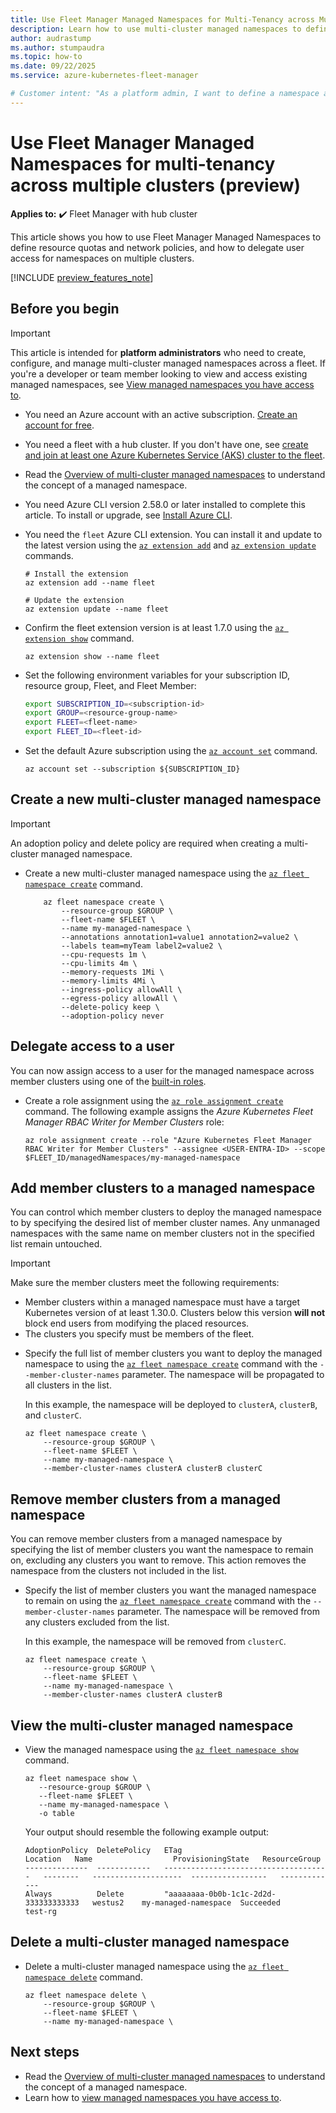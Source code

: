 ```yaml
---
title: Use Fleet Manager Managed Namespaces for Multi-Tenancy across Multiple Clusters.
description: Learn how to use multi-cluster managed namespaces to define resource quotas and network policies, and how to delegate user access for namespaces on multiple clusters.
author: audrastump
ms.author: stumpaudra
ms.topic: how-to
ms.date: 09/22/2025
ms.service: azure-kubernetes-fleet-manager

# Customer intent: "As a platform admin, I want to define a namespace and deploy it across selected fleet clusters so I can delegate application teams access to resources on any cluster where the namespace exists."
---
```

# Use Fleet Manager Managed Namespaces for multi-tenancy across multiple clusters (preview)

**Applies to:** :heavy_check_mark: Fleet Manager with hub cluster

This article shows you how to use Fleet Manager Managed Namespaces to define resource quotas and network policies, and how to delegate user access for namespaces on multiple clusters.

[!INCLUDE [preview_features_note](./includes/preview/preview-callout.md)]

## Before you begin

> [!IMPORTANT]
> This article is intended for **platform administrators** who need to create, configure, and manage multi-cluster managed namespaces across a fleet. If you're a developer or team member looking to view and access existing managed namespaces, see [View managed namespaces you have access to](./howto-managed-namespaces-access.md).

- You need an Azure account with an active subscription. [Create an account for free](https://azure.microsoft.com/free/?WT.mc_id=A261C142F).
- You need a fleet with a hub cluster. If you don't have one, see [create and join at least one Azure Kubernetes Service (AKS) cluster to the fleet](./quickstart-create-fleet-and-members.md).
- Read the [Overview of multi-cluster managed namespaces](./concepts-fleet-managed-namespace.md) to understand the concept of a managed namespace.
- You need Azure CLI version 2.58.0 or later installed to complete this article. To install or upgrade, see [Install Azure CLI][az-aks-install-cli].
- You need the `fleet` Azure CLI extension. You can install it and update to the latest version using the [`az extension add`](/cli/azure/extension#az-extension-add) and [`az extension update`](/cli/azure/extension#az-extension-update) commands.
	
    ```azurecli-interactive
    # Install the extension
    az extension add --name fleet
	
    # Update the extension
    az extension update --name fleet
    ```

- Confirm the fleet extension version is at least 1.7.0 using the [`az extension show`](/cli/azure/extension#az-extension-show) command.
	
    ```azurecli-interactive
    az extension show --name fleet
    ```

- Set the following environment variables for your subscription ID, resource group, Fleet, and Fleet Member:

    ```bash
    export SUBSCRIPTION_ID=<subscription-id>
    export GROUP=<resource-group-name>
    export FLEET=<fleet-name>
    export FLEET_ID=<fleet-id>
    ```

- Set the default Azure subscription using the [`az account set`][az-account-set] command.
	
    ```azurecli-interactive
    az account set --subscription ${SUBSCRIPTION_ID}
    ```

## Create a new multi-cluster managed namespace 

> [!IMPORTANT]
> An adoption policy and delete policy are required when creating a multi-cluster managed namespace.

- Create a new multi-cluster managed namespace using the [`az fleet namespace create`](/cli/azure/fleet/namespace#az-fleet-namespace-create) command.

    ```azurecli-interactive
        az fleet namespace create \
            --resource-group $GROUP \
            --fleet-name $FLEET \
            --name my-managed-namespace \ 
            --annotations annotation1=value1 annotation2=value2 \
            --labels team=myTeam label2=value2 \
            --cpu-requests 1m \
            --cpu-limits 4m \
            --memory-requests 1Mi \
            --memory-limits 4Mi \
            --ingress-policy allowAll \
            --egress-policy allowAll \
            --delete-policy keep \
            --adoption-policy never
    ```

## Delegate access to a user

You can now assign access to a user for the managed namespace across member clusters using one of the [built-in roles](./concepts-fleet-managed-namespace.md#multi-cluster-managed-namespace-built-in-roles).

- Create a role assignment using the [`az role assignment create`](/cli/azure/role/assignment#az-role-assignment-create) command. The following example assigns the _Azure Kubernetes Fleet Manager RBAC Writer for Member Clusters_ role:

    ```azurecli-interactive
    az role assignment create --role "Azure Kubernetes Fleet Manager RBAC Writer for Member Clusters" --assignee <USER-ENTRA-ID> --scope $FLEET_ID/managedNamespaces/my-managed-namespace
    ```

## Add member clusters to a managed namespace

You can control which member clusters to deploy the managed namespace to by specifying the desired list of member cluster names. Any unmanaged namespaces with the same name on member clusters not in the specified list remain untouched.

> [!IMPORTANT]
> Make sure the member clusters meet the following requirements:
>
> - Member clusters within a managed namespace must have a target Kubernetes version of at least 1.30.0. Clusters below this version **will not** block end users from modifying the placed resources.
> - The clusters you specify must be members of the fleet.

- Specify the full list of member clusters you want to deploy the managed namespace to using the [`az fleet namespace create`](/cli/azure/fleet/namespace#az-fleet-namespace-create) command with the `--member-cluster-names` parameter. The namespace will be propagated to all clusters in the list.

   In this example, the namespace will be deployed to `clusterA`, `clusterB`, and `clusterC`.

    ```azurecli-interactive
    az fleet namespace create \
        --resource-group $GROUP \
        --fleet-name $FLEET \
        --name my-managed-namespace \
        --member-cluster-names clusterA clusterB clusterC
    ```

## Remove member clusters from a managed namespace

You can remove member clusters from a managed namespace by specifying the list of member clusters you want the namespace to remain on, excluding any clusters you want to remove. This action removes the namespace from the clusters not included in the list.

- Specify the list of member clusters you want the managed namespace to remain on using the [`az fleet namespace create`](/cli/azure/fleet/namespace#az-fleet-namespace-create) command with the `--member-cluster-names` parameter. The namespace will be removed from any clusters excluded from the list.

   In this example, the namespace will be removed from `clusterC`.

    ```azurecli-interactive
    az fleet namespace create \
        --resource-group $GROUP \
        --fleet-name $FLEET \
        --name my-managed-namespace \
        --member-cluster-names clusterA clusterB
    ```

## View the multi-cluster managed namespace

- View the managed namespace using the [`az fleet namespace show`](/cli/azure/fleet/namespace#az-fleet-namespace-show) command.

    ```azurecli-interactive
    az fleet namespace show \
       --resource-group $GROUP \
       --fleet-name $FLEET \
       --name my-managed-namespace \
       -o table
    ```

    Your output should resemble the following example output:
    ```output
    AdoptionPolicy  DeletePolicy   ETag                                    Location   Name                  ProvisioningState   ResourceGroup
    --------------  ------------   -------------------------------------   --------   --------------------  -----------------   -------------
    Always          Delete         "aaaaaaaa-0b0b-1c1c-2d2d-333333333333   westus2    my-managed-namespace  Succeeded           test-rg
    ```

## Delete a multi-cluster managed namespace

- Delete a multi-cluster managed namespace using the [`az fleet namespace delete`](/cli/azure/fleet/namespace#az-fleet-namespace-delete) command.

    ```azurecli-interactive
    az fleet namespace delete \
        --resource-group $GROUP \
        --fleet-name $FLEET \
        --name my-managed-namespace \
    ```

## Next steps

- Read the [Overview of multi-cluster managed namespaces](./concepts-fleet-managed-namespace.md) to understand the concept of a managed namespace.
- Learn how to [view managed namespaces you have access to](./howto-managed-namespaces-access.md).

<!-- INTERNAL LINKS -->
[az-aks-install-cli]: /cli/azure/aks#az-aks-install-cli
[az-extension-update]: /cli/azure/extension#az-extension-update
[az-account-set]: /cli/azure/account#az_account_set